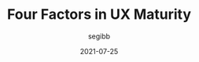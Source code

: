 ---
author: segibb
coauthor: karaann
# coauthors
date: 2021-07-25
publisher: nngroup
tags:
  - user-experience
  - meta
target_url: https://www.nngroup.com/articles/factors-ux-maturity/
title: Four Factors in UX Maturity
---